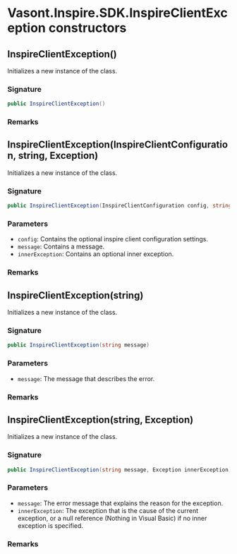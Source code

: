 # Vasont.Inspire.SDK.InspireClientException constructors
## InspireClientException()
Initializes a new instance of the  class.

### Signature
```csharp
public InspireClientException()
```
### Remarks

## InspireClientException(InspireClientConfiguration, string, Exception)
Initializes a new instance of the  class.

### Signature
```csharp
public InspireClientException(InspireClientConfiguration config, string message = "", Exception innerException = null)
```
### Parameters
- `config`: Contains the optional inspire client configuration settings.
- `message`: Contains a message.
- `innerException`: Contains an optional inner exception.

### Remarks

## InspireClientException(string)
Initializes a new instance of the  class.

### Signature
```csharp
public InspireClientException(string message)
```
### Parameters
- `message`: The message that describes the error.

### Remarks

## InspireClientException(string, Exception)
Initializes a new instance of the  class.

### Signature
```csharp
public InspireClientException(string message, Exception innerException)
```
### Parameters
- `message`: The error message that explains the reason for the exception.
- `innerException`: The exception that is the cause of the current exception, or a null reference (Nothing in Visual Basic) if no inner exception is specified.

### Remarks

